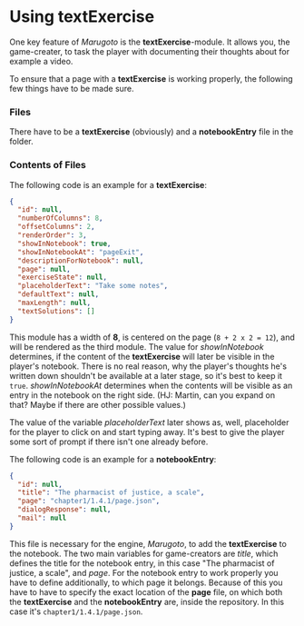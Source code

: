 # Using textExercise

One key feature of *Marugoto* is the **textExercise**-module. It allows you, the game-creater, to task the player with documenting their thoughts about for example a video. 

To ensure that a page with a **textExercise** is working properly, the following few things have to be made sure.

### Files

There have to be a **textExercise** (obviously) and a **notebookEntry** file in the folder. 

### Contents of Files

The following code is an example for a **textExercise**:

```json
{
  "id": null,
  "numberOfColumns": 8,
  "offsetColumns": 2,
  "renderOrder": 3,
  "showInNotebook": true,
  "showInNotebookAt": "pageExit",
  "descriptionForNotebook": null,
  "page": null,
  "exerciseState": null,
  "placeholderText": "Take some notes",
  "defaultText": null,
  "maxLength": null,
  "textSolutions": []
}
```

This module has a width of **8**, is centered on the page (`8 + 2 x 2 = 12`), and will be rendered as the third module. The value for *showInNotebook* determines, if the content of the **textExercise** will later be visible in the player's notebook. There is no real reason, why the player's thoughts he's written down shouldn't be available at a later stage, so it's best to keep it `true`. *showInNotebookAt* determines when the contents will be visible as an entry in the notebook on the right side. (HJ: Martin, can you expand on that? Maybe if there are other possible values.)

The value of the variable *placeholderText* later shows as, well, placeholder for the player to click on and start typing away. It's best to give the player some sort of prompt if there isn't one already before. 

The following code is an example for a **notebookEntry**:

```json
{
  "id": null,
  "title": "The pharmacist of justice, a scale",
  "page": "chapter1/1.4.1/page.json",
  "dialogResponse": null,
  "mail": null
}
```

This file is necessary for the engine, *Marugoto*, to add the **textExercise** to the notebook. The two main variables for game-creators are *title*, which defines the title for the notebook entry, in this case "The pharmacist of justice, a scale", and *page*. For the notebook entry to work properly you have to define additionally, to which page it belongs. Because of this you have to have to specify the exact location of the **page** file, on which both the **textExercise** and the **notebookEntry** are, inside the repository. In this case it's `chapter1/1.4.1/page.json`.